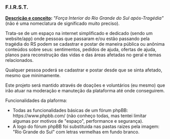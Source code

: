 <h3>F.I.R.S.T.</h3>
<p><ins><b>Descrição e conceito</ins>: </b><i>"Força Interior do Rio Grande do Sul após-Tragédia"</i> (não é uma nomeclatura de significado muito preciso).</p>
<p>Trata-se de um espaço na internet simplificado e dedicado (sendo um website/app) onde pessoas que passaram e/ou estão passando pela tragédia do RS podem se cadastrar e postar de maneira pública ou anônima conteúdos sobre seus: sentimentos, pedidos de ajuda, ofertas de ajuda, planos para reconstrução das vidas e das áreas afetadas no geral e temas relacionados.</p>
<p>Qualquer pessoa poderá se cadastrar e postar desde que se sinta afetado, mesmo que minimamente.</p>
<p>Este projeto será mantido através de doações e voluntários (eu mesmo) que irão atuar na moderação e manuteção da plataforma até onde conseguirem.</p>

Funcionalidades da plaforma:
<ul>
<li>Todas as funcionalidades básicas de um fórum phpBB: https://www.phpbb.com/ (não conheço todas, mas tentei limitar algumas por motivos de "espaço", performance e segurança). </li>
<li>A logo do fórum phpBB foi substituida nas pastas raizes pela imagem: "Rio Grande do Sul" com letras vermelhas em fundo branco.</li>
</ul>



<!--

- Funcionalidades básicas que esta plaforma deve possuir:
<ol>
<li>Cadastro: apenas com nome (ou apelido, não precisa ser o nome verdadeiro) do usuário e email + senha e etc.</li>
<li>Postagem: cada usário poderá realizar apenas a publicação de um tópico por dia, mas cada publicação poderá ter diversas respostas. </li>
</ol>
